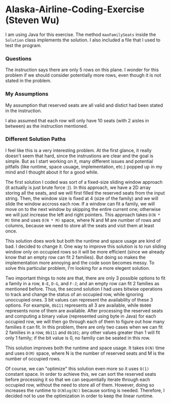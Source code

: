 # Alaska-Airline-Coding-Exercise (Steven Wu)
I am using Java for this exercise. The method ```maxFamilySeats``` inside the ```Solution``` class implements the solution. I also included a file that I used to test the program.

### Questions
The instruction says there are only 5 rows on this plane. I wonder for this problem if we should consider potentially more rows, even though it is not stated in the problem.

### My Assumptions
My assumption that reserved seats are all valid and distict had been stated in the instruction.

I also assumed that each row will only have 10 seats (with 2 aisles in between) as the instruction mentioned.

### Different Solution Paths
I feel like this is a very interesting problem. At the first glance, it really doesn't seem that hard, since the instrustions are clear and the goal is simple. But as I start working on it, many different issues and potential pitfalls (like runtime, space usuage, implementation, etc.) popped up in my mind and I thought about it for a good while.

The first solution I coded was sort of a fixed-size sliding window approach (it actually is just brute force :)). In this approach, we have a 2D array storing all the seats, and we will first filled the reserved seats from the input string. Then, the window size is fixed at 4 (size of the family) and we will slide the window accross each row. If a window can fit a family, we will move on to the next window by skipping the entire current one; otherwise we will just increase the left and right pointers. This approach takes ```O(N * M)``` time and uses ```O(N * M)``` space, where N and M are number of rows and columns, because we need to store all the seats and visit them at least once.

This solution does work but both the runtime and space usage are kind of bad. I decided to change it. One way to improve this solution is to run sliding window only on occupied rows so it will be more efficient (since we already know that an empty row can fit 2 families). But doing so makes the implementation more annoying and the code soon becomes messy. To solve this particular problem, I'm looking for a more elegent solution.

Two important things to note are that, there are only 3 possible options to fit a family in a row, ```B-E```, ```D-G```, and ```F-J```; and an empty row can fit 2 families as mentioned before. Thus, the second solution I had uses bitwise operations to track and change the status of an occupied row, while ignoring unoccupied ones. 3 bit values can represent the availability of these 3 options. For example, ```0b111``` represents all 3 are available, while ```0b000``` represents none of them are available. After processing the reserved seats and computing a binary value (represented using byte in Java) for each occupied row, we will then go through each of them to figure out how many families it can fit. In this problem, there are only two cases when we can fit 2 families in a row, ```0b111``` and ```0b101```; any other values greater than 1 will fit only 1 family; if the bit value is 0, no familiy can be seated in this row.

This solution improves both the runtime and space usage. It takes ```O(N)``` time and uses ```O(M)``` space, where N is the number of reserved seats and M is the number of occupied rows.

Of course, we can "optimize" this solution even more so it uses ```O(1)``` constant space. In order to achieve this, we can sort the reserved seats before processing it so that we can sequentially iterate through each occupied row, without the need to store all of them. However, doing so increases the runtime to ```O(Nlog(N))``` because sorting is needed. Therefore, I decided not to use the optimization in order to keep the linear runtime.

